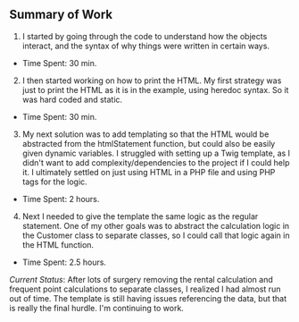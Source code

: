 ## Summary of Work

1. I started by going through the code to understand how the objects interact, and the syntax of why things were written in certain ways. 
- Time Spent: 30 min.

2. I then started working on how to print the HTML. My first strategy was just to print the HTML as it is in the example, using heredoc syntax. So it was hard coded and static. 
- Time Spent: 30 min.

3. My next solution was to add templating so that the HTML would be abstracted from the htmlStatement function, but could also be easily given dynamic variables. I struggled with setting up a Twig template, as I didn't want to add complexity/dependencies to the project if I could help it. I ultimately settled on just using HTML in a PHP file and using PHP tags for the logic. 
- Time Spent: 2 hours.

4. Next I needed to give the template the same logic as the regular statement. One of my other goals was to abstract the calculation logic in the Customer class to separate classes, so I could call that logic again in the HTML function. 
- Time Spent: 2.5 hours.

*Current Status*: After lots of surgery removing the rental calculation and frequent point calculations to separate classes, I realized I had almost run out of time. The template is still having issues referencing the data, but that is really the final hurdle. I'm continuing to work.